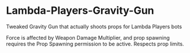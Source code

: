 # Lambda-Players-Gravity-Gun
Tweaked Gravity Gun that actually shoots props for Lambda Players bots

Force is affected by Weapon Damage Multiplier, and prop spawning requires the Prop Spawning permission to be active. Respects prop limits.
